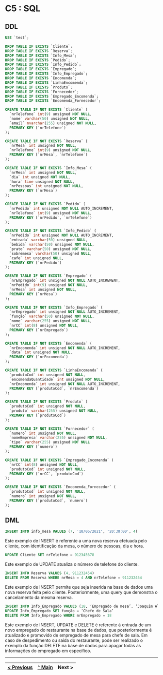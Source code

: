 # C5 : SQL

## DDL



```sql
USE `test`;

DROP TABLE IF EXISTS `Cliente`;
DROP TABLE IF EXISTS `Reserva`;
DROP TABLE IF EXISTS `Info_Mesa`;
DROP TABLE IF EXISTS `Pedido`;
DROP TABLE IF EXISTS `Info_Pedido`;
DROP TABLE IF EXISTS `Empregado`;
DROP TABLE IF EXISTS `Info_Empregado`;
DROP TABLE IF EXISTS `Encomenda`;
DROP TABLE IF EXISTS `LinhaEncomenda`;
DROP TABLE IF EXISTS `Produto`;
DROP TABLE IF EXISTS `Fornecedor`;
DROP TABLE IF EXISTS `Empregado_Encomenda`;
DROP TABLE IF EXISTS `Encomenda_Fornecedor`;

CREATE TABLE IF NOT EXISTS `Cliente` (
  `nrTelefone` int(9) unsigned NOT NULL,
  `nome` varchar(50) unsigned NOT NULL,
  `email` nvarchar(255) unsigned NOT NULL,
  PRIMARY KEY (`nrTelefone`)
);

CREATE TABLE IF NOT EXISTS `Reserva` (
  `nrMesa` int unsigned NOT NULL,
  `nrTelefone` int(9) unsigned NOT NULL,
  PRIMARY KEY (`nrMesa`, `nrTelefone`)
);

CREATE TABLE IF NOT EXISTS `Info_Mesa` (
  `nrMesa` int unsigned NOT NULL,
  `dia` int unsigned NOT NULL,
  `hora` time unsigned NOT NULL,
  `nrPessoas` int unsigned NOT NULL,
  PRIMARY KEY (`nrMesa`)
);

CREATE TABLE IF NOT EXISTS `Pedido` (
  `nrPedido` int unsigned NOT NULL AUTO_INCREMENT,
  `nrTelefone` int(9) unsigned NOT NULL,
  PRIMARY KEY (`nrPedido`, `nrTelefone`)
);

CREATE TABLE IF NOT EXISTS `Info_Pedido` (
  `nrPedido` int unsigned NOT NULL AUTO_INCREMENT,
  `entrada` varchar(50) unsigned NULL,
  `bebida` varchar(50) unsigned NOT NULL,
  `prato` varchar(50) unsigned NOT NULL,
  `sobremesa` varchar(50) unsigned NULL,
  `cafe` int unsigned NULL,
  PRIMARY KEY (`nrPedido`)
);

CREATE TABLE IF NOT EXISTS `Empregado` (
  `nrEmpregado` int unsigned NOT NULL AUTO_INCREMENT,
  `nrPedido` int(9) unsigned NOT NULL,
  `nrMesa` int unsigned NOT NULL,
  PRIMARY KEY (`nrMesa`)
);

CREATE TABLE IF NOT EXISTS `Info_Empregado` (
  `nrEmpregado` int unsigned NOT NULL AUTO_INCREMENT,
  `função` varchar(50) unsigned NOT NULL,
  `nome` varchar(255) unsigned NOT NULL,
  `nrCC` int(8) unsigned NOT NULL,
  PRIMARY KEY (`nrEmpregado`)
);

CREATE TABLE IF NOT EXISTS `Encomenda` (
  `nrEncomenda` int unsigned NOT NULL AUTO_INCREMENT,
  `data` int unsigned NOT NULL,
  PRIMARY KEY (`nrEncomenda`)
);

CREATE TABLE IF NOT EXISTS `LinhaEncomenda` (
  `produtoCod` int unsigned NOT NULL,
  `encomendaQuantidade` int unsigned NOT NULL,
  `nrEncomenda` int unsigned NOT NULL AUTO_INCREMENT,
  PRIMARY KEY (`produtoCod`, `nrEncomenda`)
);

CREATE TABLE IF NOT EXISTS `Produto` (
  `produtoCod` int unsigned NOT NULL,
  `produto` varchar(255) unsigned NOT NULL,
  PRIMARY KEY (`produtoCod`)
);

CREATE TABLE IF NOT EXISTS `Fornecedor` (
  `numero` int unsigned NOT NULL,
  `nomeEmpresa` varchar(255) unsigned NOT NULL,
  `tipo` varchar(255) unsigned NOT NULL
  PRIMARY KEY (`numero`)
);

CREATE TABLE IF NOT EXISTS `Empregado_Encomenda` (
  `nrCC` int(8) unsigned NOT NULL,
  `produtoCod` int unsigned NOT NULL,
  PRIMARY KEY (`nrCC`, `produtoCod`)
);

CREATE TABLE IF NOT EXISTS `Encomenda_Fornecedor` (
  `produtoCod` int unsigned NOT NULL,
  `numero` int unsigned NOT NULL,
  PRIMARY KEY (`produtoCod`, `numero`)
);
```

## DML

```sql
INSERT INTO info_mesa VALUES (7, '10/06/2021', '20:30:00', 4)
```
Este exemplo de INSERT é referente a uma nova reserva efetuada pelo cliente, com identificação da mesa, o número de pessoas, dia e hora.

```sql
UPDATE Cliente SET nrTelefone = 912345678
```
Este exemplo de UPDATE atualiza o número de telefone do cliente.

```sql
INSERT INTO Reserva VALUES (4, 911232454)
DELETE FROM Reserva WHERE nrMesa = 4 AND nrTelefone = 911232454
```
Este exemplo de INSERT permite que seja inserida na base de dados uma nova reserva feita pelo cliente. Posteriormente, uma query que demonstra o cancelamento da mesma reserva.

```sql
INSERT INTO Info_Empregado VALUES (18, ‘Empregado de mesa’, ‘Joaquim Alberto’, 46516451)
UPDATE Info_Empregado SET função = ‘Chefe de Sala’
DELETE FROM Info_Empregado WHERE nrEmpregado = 18
```
Este exemplo de INSERT, UPDATE e DELETE é referente à entrada de um novo empregado do restaurante na base de dados, que posteriormente é atualizado e promovido de empregado de mesa para chefe de sala. Em caso de despedimento ou saída do restaurante, pode ser realizado o exemplo da função DELETE na base de dados para apagar todas as informações do empregado em específico.

---
[< Previous](rebd04.md) | [^ Main](https://github.com/SIBD01/TrabalhoFinal) | Next >
:--- | :---: | ---: 
